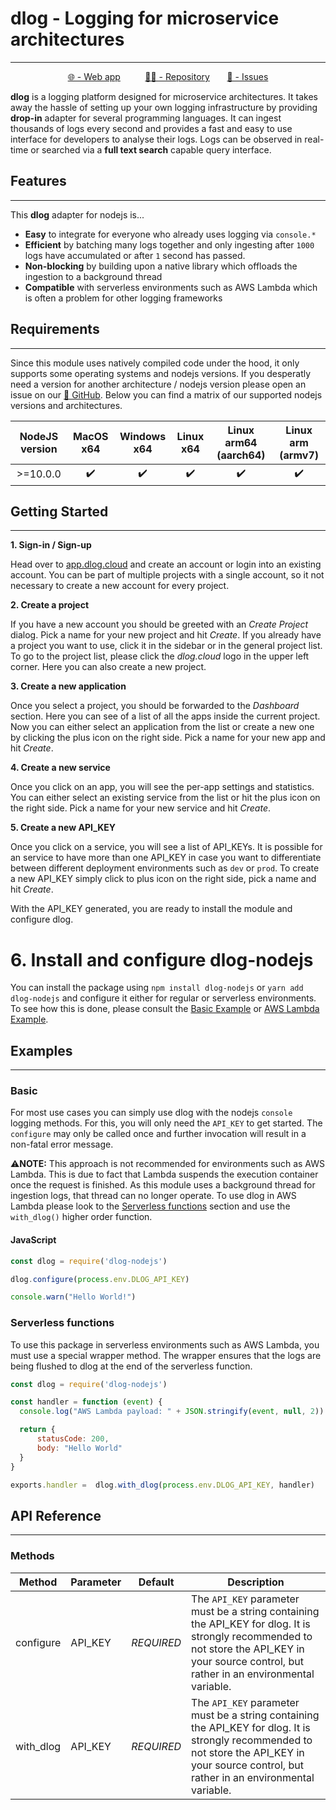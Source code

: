 # dlog - Logging for microservice architectures

_________________

<div align="center">

[🌐 - Web app](https://app.dlog.cloud)
&nbsp;&nbsp;&nbsp;&nbsp;&nbsp;&nbsp;&nbsp;&nbsp;
[🐱‍💻 - Repository](https://github.com/lennartvrg/dlog)
&nbsp;&nbsp;&nbsp;&nbsp;&nbsp;
[📝 - Issues](https://github.com/lennartvrg/dlog/issues)
</div>


**dlog** is a logging platform designed for microservice architectures. It takes away the hassle of setting up your own
logging infrastructure by providing **drop-in** adapter for several programming languages. It can ingest thousands of
logs every second and provides a fast and easy to use interface for developers to analyse their logs. Logs
can be observed in real-time or searched via a **full text search** capable query interface.


## Features

_________________

This **dlog** adapter for nodejs is...

- **Easy** to integrate for everyone who already uses logging via `console.*`
- **Efficient** by batching many logs together and only ingesting after `1000` logs have accumulated or after `1` second
  has passed.
- **Non-blocking** by building upon a native library which offloads the ingestion to a background thread
- **Compatible** with serverless environments such as AWS Lambda which is often a problem for other logging frameworks


## Requirements
_________________

Since this module uses natively compiled code under the hood, it only supports some operating systems and nodejs versions.
If you desperatly need a version for another architecture / nodejs version please open an issue on our
[📝 GitHub](https://github.com/lennartvrg/dlog/issues). Below you can find a matrix of our supported nodejs versions and
architectures.


| NodeJS version | MacOS x64 | Windows x64 | Linux x64 | Linux arm64 (aarch64) | Linux arm (armv7) |
|:--------------:|:---------:|:-----------:|:---------:|:---------------------:|:-----------------:|
|    >=10.0.0    |     ✔️     |      ✔️      |     ✔️     |           ✔️           |         ✔️         |


## Getting Started

_________________

**1. Sign-in / Sign-up**

Head over to [app.dlog.cloud](https://app.dlog.cloud) and create an account or login into an existing account.
You can be part of multiple projects with a single account, so it not necessary to create a new account for every project.

**2. Create a project**

If you have a new account you should be greeted with an *Create Project* dialog. Pick a name for your new project and hit
*Create*. If you already have a project you want to use, click it in the sidebar or in the general project list. To go
to the project list, please click the *dlog.cloud* logo in the upper left corner. Here you can also create a new project.

**3. Create a new application**

Once you select a project, you should be forwarded to the *Dashboard* section. Here you can see of a list of all the apps
inside the current project. Now you can either select an application from the list or create a new one by clicking the
plus icon on the right side. Pick a name for your new app and hit *Create*.

**4. Create a new service**

Once you click on an app, you will see the per-app settings and statistics. You can either select an existing service
from the list or hit the plus icon on the right side. Pick a name for your new service and hit *Create*.

**5. Create a new API_KEY**

Once you click on a service, you will see a list of API_KEYs. It is possible for an service to have more than one API_KEY
in case you want to differentiate between different deployment environments such as `dev` or `prod`. To create a new
API_KEY simply click to plus icon on the right side, pick a name and hit *Create*.

With the API_KEY generated, you are ready to install the module and configure dlog.

# **6. Install and configure dlog-nodejs**

You can install the package using `npm install dlog-nodejs` or `yarn add dlog-nodejs` and configure it either for regular or serverless environments.
To see how this is done, please consult the [Basic Example](#basic) or [AWS Lambda Example](#serverless-functions).


## Examples
_________________


### Basic

For most use cases you can simply use dlog with the nodejs `console` logging methods. For this, you will only need the `API_KEY`
to get started. The `configure` may only be called once and further invocation will result in a non-fatal error message.

⚠️**NOTE:** This approach is not recommended for environments such as AWS Lambda. This is due to fact that Lambda
suspends the execution container once the request is finished. As this module uses a background thread for ingestion logs,
that thread can no longer operate. To use dlog in AWS Lambda please look to the [Serverless functions](#serverless-functions)
section and use the `with_dlog()` higher order function.

#### JavaScript

```javascript
const dlog = require('dlog-nodejs')

dlog.configure(process.env.DLOG_API_KEY)

console.warn("Hello World!")
```


### Serverless functions

To use this package in serverless environments such as AWS Lambda, you must use a special wrapper method. The wrapper
ensures that the logs are being flushed to dlog at the end of the serverless function.


```javascript
const dlog = require('dlog-nodejs')

const handler = function (event) {
  console.log("AWS Lambda payload: " + JSON.stringify(event, null, 2))

  return {
      statusCode: 200,
      body: "Hello World"
  }
}

exports.handler =  dlog.with_dlog(process.env.DLOG_API_KEY, handler)
```

## API Reference

_________________


### Methods

| Method    | Parameter | Default    | Description                                                                                                                                                                                    |
|-----------|-----------|------------|------------------------------------------------------------------------------------------------------------------------------------------------------------------------------------------------|
| configure | API_KEY   | *REQUIRED* | The `API_KEY` parameter must be a string containing the API_KEY for dlog. It is strongly recommended to not store the API_KEY in your source control, but rather in an environmental variable. |
| with_dlog | API_KEY   | *REQUIRED* | The `API_KEY` parameter must be a string containing the API_KEY for dlog. It is strongly recommended to not store the API_KEY in your source control, but rather in an environmental variable. |


